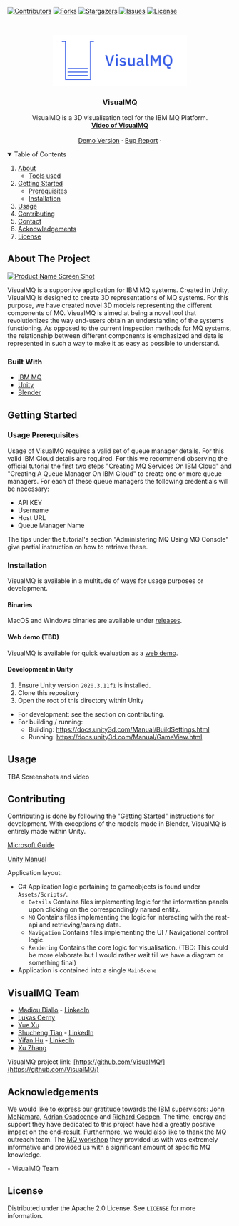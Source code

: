 
[![Contributors][contributors-shield]][contributors-url]
[![Forks][forks-shield]][forks-url]
[![Stargazers][stars-shield]][stars-url]
[![Issues][issues-shield]][issues-url]
[![License][license-shield]][license-url]

<!-- PROJECT LOGO -->
<br />
<p align="center">
  <a href="https://github.com/VisualMQ/VisualMQ/">
    <img src="visualmq-logo.png" alt="Logo" width="300">
  </a>

  <h3 align="center">VisualMQ</h3>

  <p align="center">
    VisualMQ is a 3D visualisation tool for the IBM MQ Platform.
    <br />
    <a href="https://youtu.be/oPBJ6TQtxuw"><strong>Video of VisualMQ</strong></a>
    <br />
    <br />
    <a href="https://visualmq.diallom.com/demo/">Demo Version</a>
    ·
    <a href="https://github.com/VisualMQ/VisualMQ/issues">Bug Report</a>
    ·
  
  </p>
</p>



<!-- TABLE OF CONTENTS -->
<details open="open">
  <summary>Table of Contents</summary>
  <ol>
    <li>
      <a href="#about-the-project">About</a>
      <ul>
        <li><a href="#built-with">Tools used</a></li>
      </ul>
    </li>
    <li>
      <a href="#getting-started">Getting Started</a>
      <ul>
        <li><a href="#Usage-Prerequisites">Prerequisites</a></li>
        <li><a href="#installation">Installation</a></li>
      </ul>
    </li>
    <li><a href="#usage">Usage</a></li>
    <li><a href="#contributing">Contributing</a></li>
    <li><a href="#VisualMQ-Team">Contact</a></li>
    <li><a href="#acknowledgements">Acknowledgements</a></li>
     <li><a href="#license">License</a></li>
  </ol>
</details>



<!-- ABOUT THE PROJECT -->
## About The Project

[![Product Name Screen Shot][product-screenshot]](https://visualmq.diallom.com/demo)

VisualMQ is a supportive application for IBM MQ systems. Created in Unity, VisualMQ is designed to create 3D representations of MQ systems. For this purpose, we have created novel 3D models representing the different components of MQ. VisualMQ is aimed at being a novel tool that revolutionizes the way end-users obtain an understanding of the systems functioning.  As opposed to the current inspection methods for MQ systems,  the relationship between different components is emphasized and data is represented in such a way to make it as easy as possible to understand. 


### Built With
* [IBM MQ](https://www.ibm.com/docs/en/ibm-mq)
* [Unity](https://unity.com/)
* [Blender](https://www.blender.org/)



<!-- GETTING STARTED -->
## Getting Started


### Usage Prerequisites

Usage of VisualMQ requires a valid set of queue manager details. For this valid IBM Cloud details are required. For this we recommend observing the [official tutorial](https://www.ibm.com/cloud/garage/dte/tutorial/tutorial-mq-ibm-cloud) the first two steps "Creating MQ Services On IBM Cloud" and "Creating A Queue Manager On IBM Cloud" to create one or more queue managers. For each of these queue managers the following credentials will be necessary:
- API KEY
- Username
- Host URL
- Queue Manager Name

The tips under the tutorial's section "Administering MQ Using MQ Console" give partial instruction on how to retrieve these. 


### Installation

VisualMQ is available in a multitude of ways for usage purposes or development.

#### Binaries

MacOS and Windows binaries are available under [releases](https://github.com/VisualMQ/VisualMQ/releases).

#### Web demo (TBD)
VisualMQ is available for quick evaluation as a [web demo](https://visualmq.diallom.com/demo/).


#### Development in Unity
1. Ensure Unity version `2020.3.11f1` is installed.
2. Clone this repository
3. Open the root of this directory within Unity

- For development: see the section on contributing.
- For building / running:
  - Building: https://docs.unity3d.com/Manual/BuildSettings.html
  - Running: https://docs.unity3d.com/Manual/GameView.html





<!-- USAGE EXAMPLES -->
## Usage

TBA Screenshots and video





<!-- CONTRIBUTING -->
## Contributing

Contributing is done by following the "Getting Started" instructions for development. With exceptions of the models made in Blender, VisualMQ is entirely made within Unity. 

[Microsoft Guide](https://docs.microsoft.com/en-us/archive/msdn-magazine/2014/august/unity-developing-your-first-game-with-unity-and-csharp)  

[Unity Manual](https://docs.unity3d.com/Manual/index.html) 

Application layout:
- C\# Application logic pertaining to gameobjects is found under `Assets/Scripts/`.
  - `Details` Contains files implementing logic for the information panels upon clicking on the correspondingly named entity.
  - `MQ` Contains files implementing the logic for interacting with the rest-api and retrieving/parsing data.
  - `Navigation` Contains files implementing the UI / Navigational control logic.
  - `Rendering` Contains the core logic for visualisation. (TBD: This could be more elaborate but I would rather wait till we have a diagram or something final)
- Application is contained into a single `MainScene`




<!-- CONTACT -->
## VisualMQ Team

- [Madiou Diallo](https://github.com/Diallo) - [LinkedIn](https://linkedin.com/in/mdiallos)
- [Lukas Cerny](https://github.com/lukasotocerny)
- [Yue Xu](https://github.com/yuexu-98)  
- [Shucheng Tian](https://github.com/phillip-tian) - [LinkedIn](https://www.linkedin.com/in/shucheng-tian/)
- [Yifan Hu](https://github.com/huyifanx) - [LinkedIn](https://www.linkedin.com/in/yifanhuleo/)
- [Xu Zhang](https://github.com/Orange0719)

VisualMQ project link: [https://github.com/VisualMQ/](https://github.com/VisualMQ/)



<!-- ACKNOWLEDGEMENTS -->
## Acknowledgements

We would like to express our gratitude towards the IBM supervisors: [John McNamara](https://github.com/IBMIXN), [Adrian Osadcenco](#) and [Richard Coppen](https://github.com/rcoppen). The time, energy and support they have dedicated to this project have had a greatly positive impact on the end-result. Furthermore, we would also like to thank the MQ outreach team. The [MQ workshop](https://developer.ibm.com/series/badge-ibm-mq-developer-essentials/) they provided us with was extremely informative and provided us with a significant amount of specific MQ knowledge.

\- VisualMQ Team


<!-- LICENSE -->
## License

Distributed under the Apache 2.0 License. See `LICENSE` for more information.




<!-- MARKDOWN LINKS & IMAGES -->
<!-- https://www.markdownguide.org/basic-syntax/#reference-style-links -->
[contributors-shield]: https://img.shields.io/github/contributors/VisualMQ/visualmq.svg?style=for-the-badge
[contributors-url]: https://github.com/VisualMQ/VisualMQ/graphs/contributors
[forks-shield]: https://img.shields.io/github/forks/VisualMQ/visualmq.svg?style=for-the-badge
[forks-url]: https://github.com/VisualMQ/VisualMQ/network/members
[stars-shield]: https://img.shields.io/github/stars/VisualMQ/visualmq.svg?style=for-the-badge
[stars-url]: https://github.com/VisualMQ/VisualMQ/stargazers
[issues-shield]: https://img.shields.io/github/issues/VisualMQ/visualmq.svg?style=for-the-badge
[issues-url]: https://github.com/VisualMQ/VisualMQ/issues
[license-shield]: https://img.shields.io/github/license/VisualMQ/visualmq.svg?style=for-the-badge
[license-url]: https://github.com/VisualMQ/VisualMQ/blob/master/LICENSE.txt
[product-screenshot]: visualmq-screenshot.png
